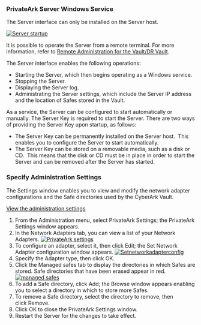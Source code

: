 ### PrivateArk Server Windows Service

The Server interface can only be installed on the Server host.

[![Server startup](https://docs.cyberark.com/Product-Doc/OnlineHelp/PAS/12.2/en/Content/Images/PASIMP/Working%20with%20the%20Server%20Interface_thumb_0_48.png)](https://docs.cyberark.com/Product-Doc/OnlineHelp/PAS/12.2/en/Content/Images/PASIMP/Working%20with%20the%20Server%20Interface.png)

It is possible to operate the Server from a remote terminal. For more information, refer to [Remote Administration for the Vault/DR Vault](https://docs.cyberark.com/Product-Doc/OnlineHelp/PAS/12.2/en/Content/PASIMP/Remote-Administration-for-the-Vault-DR-Vault.htm#_Ref364686153).

The Server interface enables the following operations:

- Starting the Server, which then begins operating as a Windows service.
- Stopping the Server.
- Displaying the Server log.
- Administrating the Server settings, which include the Server IP address and the location of Safes stored in the Vault.

As a service, the Server can be configured to start automatically or manually.
The Server Key is required to start the Server. There are two ways of providing the Server Key upon startup, as follows:

- The Server Key can be permanently installed on the Server host.  This enables you to configure the Server to start automatically.
- The Server Key can be stored on a removable media, such as a disk or CD.  This means that the disk or CD must be in place in order to start the Server and can be removed after the Server has started.

### Specify Administration Settings

The Settings window enables you to view and modify the network adapter configurations and the Safe directories used by the CyberArk Vault.

[View the administration settings](https://docs.cyberark.com/Product-Doc/OnlineHelp/PAS/12.2/en/Content/PASIMP/Specifying-Administration-Settings.htm?tocpath=Administrator%7CComponents%7CDigital%20Vault%7COperate%20the%20CyberArk%20Vault%7C_____3#)

1. From the Administration menu, select PrivateArk Settings; the PrivateArk Settings window appears.
2. In the Network Adapters tab, you can view a list of your Network Adapters.
   [![PrivateArk settings](https://docs.cyberark.com/Product-Doc/OnlineHelp/PAS/12.2/en/Content/Images/PASIMP/Operating%20the%20CyberArk%20Vault_thumb_0_48.jpg)](https://docs.cyberark.com/Product-Doc/OnlineHelp/PAS/12.2/en/Content/Images/PASIMP/Operating%20the%20CyberArk%20Vault.jpg)
3. To configure an adapter, select it, then click Edit; the Set Network Adapter configuration window appears.
   [![Setnetworkadapterconfig](https://docs.cyberark.com/Product-Doc/OnlineHelp/PAS/12.2/en/Content/Images/PASIMP/Operating%20the%20CyberArk%20Vault_1_thumb_0_48.jpg)](https://docs.cyberark.com/Product-Doc/OnlineHelp/PAS/12.2/en/Content/Images/PASIMP/Operating%20the%20CyberArk%20Vault_1.jpg)
4. Specify the Adapter type, then click OK.
5. Click the Managed safes tab to display the directories in which Safes are stored. Safe directories that have been erased appear in red.
   [![managed safes](https://docs.cyberark.com/Product-Doc/OnlineHelp/PAS/12.2/en/Content/Images/PASIMP/Operating%20the%20CyberArk%20Vault_2_thumb_0_48.jpg)](https://docs.cyberark.com/Product-Doc/OnlineHelp/PAS/12.2/en/Content/Images/PASIMP/Operating%20the%20CyberArk%20Vault_2.jpg)
6. To add a Safe directory, click Add; the Browse window appears enabling you to select a directory in which to store more Safes.
7. To remove a Safe directory, select the directory to remove, then click Remove.
8. Click OK to close the PrivateArk Settings window.
9. Restart the Server for the changes to take effect.
